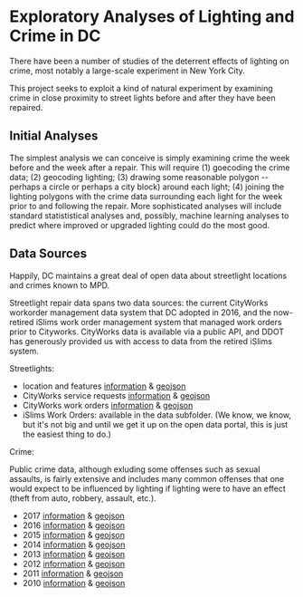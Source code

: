 # Exploratory Analyses of Lighting and Crime in DC

There have been a number of studies of the deterrent effects of lighting on crime, most notably a large-scale experiment in New York City. 

This project seeks to exploit a kind of natural experiment by examining crime in close proximity to street lights before and after they have been repaired. 

## Initial Analyses
The simplest analysis we can conceive is simply examining crime the week before and the week after a repair. This will require (1) goecoding the crime data; (2) geocoding lighting; (3) drawing some reasonable polygon -- perhaps a circle or perhaps a city block) around each light; (4) joining the lighting polygons with the crime data surrounding each light for the week prior to and following the repair.  More sophisticated analyses will include standard statististical analyses and, possibly, machine learning analyses to predict where improved or upgraded lighting could do the most good. 

## Data Sources

Happily, DC maintains a great deal of open data about streetlight locations and crimes known to MPD. 

Streetlight repair data spans two data sources: the current CityWorks workorder management data system that DC adopted in 2016, and the now-retired iSlims work order management system that managed work orders prior to Cityworks. CityWorks data is available via a public API, and DDOT has generously provided us with access to data from the retired iSlims system. 

Streetlights: 
- location and features [information](http://opendata.dc.gov/datasets/street-lights) & [geojson](https://opendata.arcgis.com/datasets/6cb6520725b0489d9a209a337818fad1_90.geojson)
 - CityWorks service requests [information](http://opendata.dc.gov/datasets/cityworks-service-requests) & 
[geojson](https://opendata.arcgis.com/datasets/a1dd480eb86445239c8129056ab05ade_0.geojson)
 - CityWorks work orders [information](http://opendata.dc.gov/datasets/cityworks-workorders) & [geojson](https://opendata.arcgis.com/datasets/a1dd480eb86445239c8129056ab05ade_0.geojson)
- iSlims Work Orders: available in the data subfolder. (We know, we know, but it's not big and until we get it up on the open data portal, this is just the easiest thing to do.)

Crime: 

Public crime data, although exluding some offenses such as sexual assaults, is fairly extensive and includes many common offenses that one would expect to be influenced by lighting if lighting were to have an effect (theft from auto, robbery, assault, etc.). 

 - 2017 [information](http://opendata.dc.gov/datasets/crime-incidents-in-2017) & [geojson](https://opendata.arcgis.com/datasets/6af5cb8dc38e4bcbac8168b27ee104aa_38.geojson)
 - 2016 [information](http://opendata.dc.gov/datasets/crime-incidents-in-2016) & [geojson](https://opendata.arcgis.com/datasets/bda20763840448b58f8383bae800a843_26.geojson)
 - 2015 [information](http://opendata.dc.gov/datasets/crime-incidents-in-2015) & [geojson](https://opendata.arcgis.com/datasets/35034fcb3b36499c84c94c069ab1a966_27.geojson)
 - 2014 [information](http://opendata.dc.gov/datasets/crime-incidents-in-2014) & [geojson](https://opendata.arcgis.com/datasets/6eaf3e9713de44d3aa103622d51053b5_9.geojson)
 - 2013 [information](http://opendata.dc.gov/datasets/crime-incidents-in-2013) & [geojson](https://opendata.arcgis.com/datasets/5fa2e43557f7484d89aac9e1e76158c9_10.geojson)
 - 2012 [information](http://opendata.dc.gov/datasets/crime-incidents-in-2012) & [geojson](https://opendata.arcgis.com/datasets/010ac88c55b1409bb67c9270c8fc18b5_11.geojson)
 - 2011 [information](http://opendata.dc.gov/datasets/crime-incidents-in-2011) & [geojson](https://opendata.arcgis.com/datasets/9d5485ffae914c5f97047a7dd86e115b_35.geojson)
 - 2010 [information](http://opendata.dc.gov/datasets/crime-incidents-in-2010) & [geojson](https://opendata.arcgis.com/datasets/fdacfbdda7654e06a161352247d3a2f0_34.geojson)
